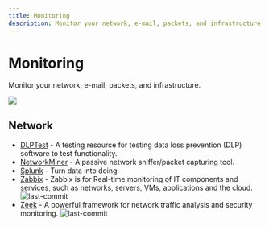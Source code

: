 ```yaml
---
title: Monitoring
description: Monitor your network, e-mail, packets, and infrastructure.
---
```


# Monitoring

Monitor your network, e-mail, packets, and infrastructure.

![](https://img.shields.io/badge/Tools%20%26%20Resources%20Available-4-757575?style=for-the-badge)

## Network

* [DLPTest](https://dlptest.com/) - A testing resource for testing data loss prevention (DLP) software to test functionality.
* [NetworkMiner](https://www.netresec.com/?page=NetworkMiner) - A passive network sniffer/packet capturing tool.
* [Splunk](https://www.splunk.com/) - Turn data into doing.
* [Zabbix](https://github.com/zabbix/zabbix) - Zabbix is for Real-time monitoring of IT components and services, such as networks, servers, VMs, applications and the cloud. ![last-commit](https://img.shields.io/github/last-commit/zabbix/zabbix?style=flat)
* [Zeek](https://github.com/zeek/zeek) - A powerful framework for network traffic analysis and security monitoring. ![last-commit](https://img.shields.io/github/last-commit/zeek/zeek?style=flat)